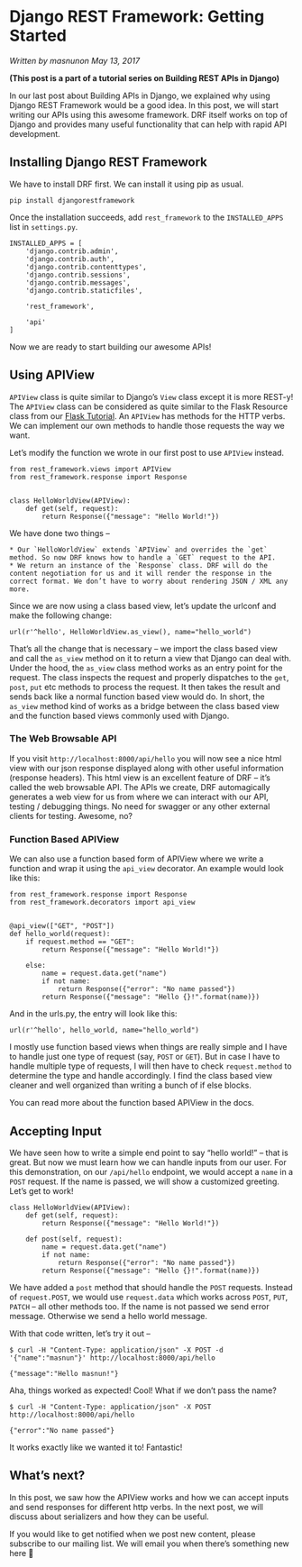 
# Django REST Framework: Getting Started

_Written by masnunon May 13, 2017_

**(This post is a part of a tutorial series on Building REST APIs in Django)**

In our last post about Building APIs in Django, we explained why using Django REST Framework would be a good idea. In this post, we will start writing our APIs using this awesome framework. DRF itself works on top of Django and provides many useful functionality that can help with rapid API development.

## Installing Django REST Framework

We have to install DRF first. We can install it using pip as usual.

```
pip install djangorestframework
```

Once the installation succeeds, add `rest_framework` to the `INSTALLED_APPS` list in `settings.py`.

```
INSTALLED_APPS = [
    'django.contrib.admin',
    'django.contrib.auth',
    'django.contrib.contenttypes',
    'django.contrib.sessions',
    'django.contrib.messages',
    'django.contrib.staticfiles',

    'rest_framework',

    'api'
]
```

Now we are ready to start building our awesome APIs!

## Using APIView

`APIView` class is quite similar to Django’s `View` class except it is more REST-y! The `APIView` class can be considered as quite similar to the Flask Resource class from our [Flask Tutorial](http://polyglot.ninja/rest-api-best-practices-python-flask-tutorial/). An `APIView` has methods for the HTTP verbs. We can implement our own methods to handle those requests the way we want.

Let’s modify the function we wrote in our first post to use `APIView` instead.

```
from rest_framework.views import APIView
from rest_framework.response import Response


class HelloWorldView(APIView):
    def get(self, request):
        return Response({"message": "Hello World!"})
```

We have done two things –

    * Our `HelloWorldView` extends `APIView` and overrides the `get` method. So now DRF knows how to handle a `GET` request to the API.
    * We return an instance of the `Response` class. DRF will do the content negotiation for us and it will render the response in the correct format. We don’t have to worry about rendering JSON / XML any more.

Since we are now using a class based view, let’s update the urlconf and make the following change:

```
url(r'^hello', HelloWorldView.as_view(), name="hello_world")
```

That’s all the change that is necessary – we import the class based view and call the `as_view` method on it to return a view that Django can deal with. Under the hood, the `as_view` class method works as an entry point for the request. The class inspects the request and properly dispatches to the `get`, `post`, `put` etc methods to process the request. It then takes the result and sends back like a normal function based view would do. In short, the `as_view` method kind of works as a bridge between the class based view and the function based views commonly used with Django.

### The Web Browsable API

If you visit `http://localhost:8000/api/hello` you will now see a nice html view with our json response displayed along with other useful information (response headers). This html view is an excellent feature of DRF – it’s called the web browsable API. The APIs we create, DRF automagically generates a web view for us from where we can interact with our API, testing / debugging things. No need for swagger or any other external clients for testing. Awesome, no?

### Function Based APIView

We can also use a function based form of APIView where we write a function and wrap it using the `api_view` decorator. An example would look like this:

```
from rest_framework.response import Response
from rest_framework.decorators import api_view


@api_view(["GET", "POST"])
def hello_world(request):
    if request.method == "GET":
        return Response({"message": "Hello World!"})

    else:
        name = request.data.get("name")
        if not name:
            return Response({"error": "No name passed"})
        return Response({"message": "Hello {}!".format(name)})
```

And in the urls.py, the entry will look like this:

```
url(r'^hello', hello_world, name="hello_world")
```

I mostly use function based views when things are really simple and I have to handle just one type of request (say, `POST` or `GET`). But in case I have to handle multiple type of requests, I will then have to check `request.method` to determine the type and handle accordingly. I find the class based view cleaner and well organized than writing a bunch of if else blocks.

You can read more about the function based APIView in the docs.

## Accepting Input

We have seen how to write a simple end point to say “hello world!” – that is great. But now we must learn how we can handle inputs from our user. For this demonstration, on our `/api/hello` endpoint, we would accept a `name` in a `POST` request. If the name is passed, we will show a customized greeting. Let’s get to work!

```
class HelloWorldView(APIView):
    def get(self, request):
        return Response({"message": "Hello World!"})

    def post(self, request):
        name = request.data.get("name")
        if not name:
            return Response({"error": "No name passed"})
        return Response({"message": "Hello {}!".format(name)})
```

We have added a `post` method that should handle the `POST` requests. Instead of `request.POST`, we would use `request.data` which works across `POST`, `PUT`, `PATCH`  – all other methods too. If the name is not passed we send error message. Otherwise we send a hello world message.

With that code written, let’s try it out –

```
$ curl -H "Content-Type: application/json" -X POST -d '{"name":"masnun"}' http://localhost:8000/api/hello

{"message":"Hello masnun!"}
```


Aha, things worked as expected! Cool! What if we don’t pass the name?

```
$ curl -H "Content-Type: application/json" -X POST  http://localhost:8000/api/hello

{"error":"No name passed"}
```

It works exactly like we wanted it to! Fantastic!

## What’s next?

In this post, we saw how the APIView works and how we can accept inputs and send responses for different http verbs. In the next post, we will discuss about serializers and how they can be useful.

If you would like to get notified when we post new content, please subscribe to our mailing list. We will email you when there’s something new here 🙂
